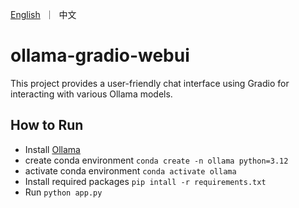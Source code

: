 <p align="left">
    <a href="README.md">English</a>&nbsp ｜ &nbsp中文</a>
</p>

# ollama-gradio-webui
This project provides a user-friendly chat interface using Gradio for interacting with various Ollama models.
## How to Run

* Install [Ollama](https://github.com/ollama/ollama)
* create conda environment `conda create -n ollama python=3.12`
* activate conda environment `conda activate ollama`
* Install required packages `pip intall -r requirements.txt`
* Run `python app.py`
